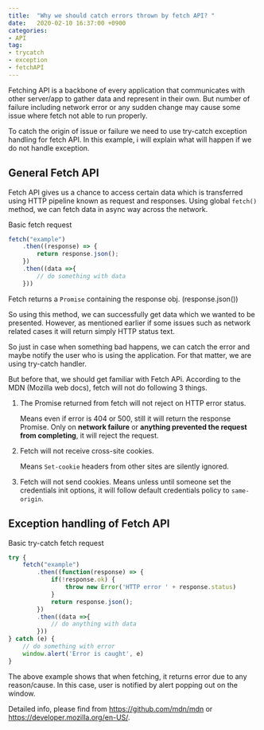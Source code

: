 ```yaml
---
title:  "Why we should catch errors thrown by fetch API? "
date:   2020-02-10 16:37:00 +0900
categories: 
- API
tag:
- trycatch
- exception
- fetchAPI
---
```


Fetching API is a backbone of every application that communicates with other server/app to gather data and represent in their own. But number of failure including network error or any sudden change may cause some issue where fetch not able to run properly.

To catch the origin of issue or failure we need to use try-catch exception handling for fetch API. In this example, i will explain what will happen if we do not handle exception.

## General Fetch API

Fetch API gives us a chance to access certain data which is transferred using HTTP pipeline known as request and responses. Using global `fetch()` method, we can fetch data in async way across the network.


Basic fetch request

```js
fetch("example")
    .then((response) => {
        return response.json();
    })
    .then((data =>{
        // do something with data
    }))
```

Fetch returns a `Promise` containing the response obj. (response.json()) 

So using this method, we can successfully get data which we wanted to be presented. However, as mentioned earlier if some issues such as network related cases it will return simply HTTP status text. 

So just in case when something bad happens, we can catch the error and maybe notify the user who is using the application. For that matter, we are using try-catch handler.

But before that, we should get familiar with Fetch APi. According to the MDN (Mozilla web docs), fetch will not do following 3 things.

1. The Promise returned from fetch will not reject on HTTP error status. 
   
   Means even if error is 404 or 500, still it will return the response Promise. Only on **network failure** or **anything prevented the request from completing**, it will reject the request.

2. Fetch will not receive cross-site cookies. 

    Means `Set-cookie` headers from other sites are silently ignored.

3. Fetch will not send cookies.
    Means unless until someone set the credentials init options, it will follow default credentials policy to `same-origin`.

## Exception handling of Fetch API

Basic try-catch fetch request

```js
try {
    fetch("example")
        .then((function(response) => {
            if(!response.ok) {
                throw new Error('HTTP error ' + response.status)
            }
            return response.json();
        })
        .then((data =>{
            // do anything with data
        }))
} catch (e) {
    // do something with error
    window.alert('Error is caught', e)
}

```
The above example shows that when fetching, it returns error due to any reason/cause. In this case, user is notified by alert popping out on the window.

Detailed info, please find from <https://github.com/mdn/mdn> or <https://developer.mozilla.org/en-US/>.